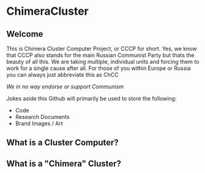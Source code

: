 # ChimeraCluster

## Welcome
This is Chimera Cluster Computer Project, or CCCP for short. Yes, we know that CCCP also stands for the main Russian Communist Party but thats the beauty of all this. We are taking multiple, individual units and forcing them to work for a single cause after all. For those of you within Europe or Russia you can always just abbreviate this as ChCC

*We in no way endorse or support Communism*

Jokes aside this Github will primarily be used to store the following:
* Code
* Research Documents
* Brand Images / Art

## What is a Cluster Computer?

## What is a "Chimera" Cluster?
